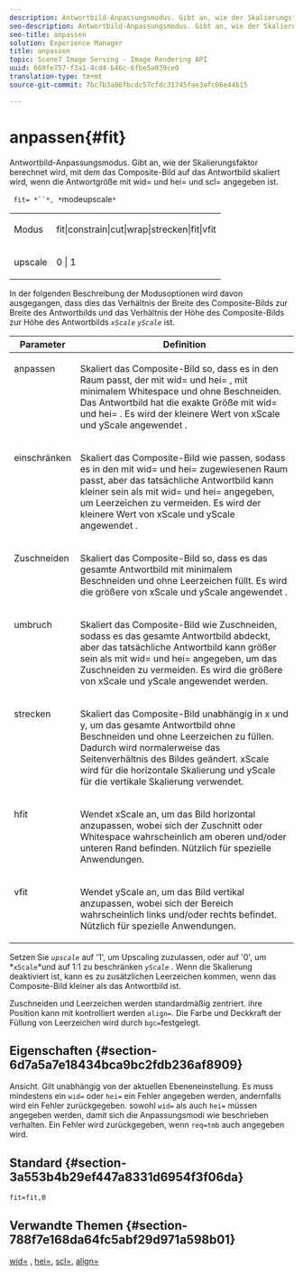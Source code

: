 ```yaml
---
description: Antwortbild-Anpassungsmodus. Gibt an, wie der Skalierungsfaktor berechnet wird, mit dem das Composite-Bild auf das Antwortbild skaliert wird, wenn die Antwortgröße mit wid= und hei= und scl= angegeben ist.
seo-description: Antwortbild-Anpassungsmodus. Gibt an, wie der Skalierungsfaktor berechnet wird, mit dem das Composite-Bild auf das Antwortbild skaliert wird, wenn die Antwortgröße mit wid= und hei= und scl= angegeben ist.
seo-title: anpassen
solution: Experience Manager
title: anpassen
topic: Scene7 Image Serving - Image Rendering API
uuid: 669fe757-f3a1-4cd4-b46c-6fbe5a039ce0
translation-type: tm+mt
source-git-commit: 7bc7b3a86fbcdc57cfdc31745fae3afc06e44b15

---
```



# anpassen{#fit}

Antwortbild-Anpassungsmodus. Gibt an, wie der Skalierungsfaktor berechnet wird, mit dem das Composite-Bild auf das Antwortbild skaliert wird, wenn die Antwortgröße mit wid= und hei= und scl= angegeben ist.

` fit= *``*, *`modeupscale`*`

<table id="simpletable_50FBDC6B7CB2448891DD0F491DEB5ACF"> 
 <tr class="strow"> 
  <td class="stentry"> <p> <span class="codeph"> <span class="varname"> Modus </span></span> </p> </td> 
  <td class="stentry"> <p> <span class="codeph"> fit|constrain|cut|wrap|strecken|fit|vfit </span> </p> </td> 
 </tr> 
 <tr class="strow"> 
  <td class="stentry"> <p> <span class="codeph"> <span class="varname"> upscale </span></span> </p> </td> 
  <td class="stentry"> <p> <span class="codeph"> 0 | 1 </span> </p> </td> 
 </tr> 
</table>

In der folgenden Beschreibung der Modusoptionen wird davon ausgegangen, dass dies das Verhältnis der Breite des Composite-Bilds zur Breite des Antwortbilds und das Verhältnis der Höhe des Composite-Bilds zur Höhe des Antwortbilds *`xScale`* *`yScale`* ist.

<table id="table_33408ECA9D164AFAA249F8589060545E"> 
 <thead> 
  <tr> 
   <th colname="col1" class="entry"> Parameter </th> 
   <th colname="col2" class="entry"> Definition </th> 
  </tr> 
 </thead>
 <tbody> 
  <tr valign="top"> 
   <td colname="col1"> <p> <span class="codeph"> anpassen </span> </p> </td> 
   <td colname="col2"> <p>Skaliert das Composite-Bild so, dass es in den Raum passt, der mit <span class="codeph"> wid= </span> und <span class="codeph"> hei= </span>, mit minimalem Whitespace und ohne Beschneiden. Das Antwortbild hat die exakte Größe mit <span class="codeph"> wid= </span> und <span class="codeph"> hei= </span>. Es wird der kleinere Wert von <span class="varname"> xScale </span> und <span class="varname"> yScale angewendet </span> . </p> </td> 
  </tr> 
  <tr valign="top"> 
   <td colname="col1"> <p> <span class="codeph"> einschränken </span> </p> </td> 
   <td colname="col2"> <p>Skaliert das Composite-Bild wie <span class="codeph"> passen, </span> sodass es in den mit <span class="codeph"> wid= </span> und <span class="codeph"> hei= </span>zugewiesenen Raum passt, aber das tatsächliche Antwortbild kann kleiner sein als mit <span class="codeph"> wid= </span> und <span class="codeph"> </span> hei= angegeben, um Leerzeichen zu vermeiden. Es wird der kleinere Wert von <span class="varname"> xScale </span> und <span class="varname"> yScale angewendet </span> . </p> </td> 
  </tr> 
  <tr valign="top"> 
   <td colname="col1"> <p> <span class="codeph"> Zuschneiden </span> </p> </td> 
   <td colname="col2"> <p>Skaliert das Composite-Bild so, dass es das gesamte Antwortbild mit minimalem Beschneiden und ohne Leerzeichen füllt. Es wird die größere von <span class="varname"> xScale </span> und <span class="varname"> yScale angewendet </span> . </p> </td> 
  </tr> 
  <tr valign="top"> 
   <td colname="col1"> <p> <span class="codeph"> umbruch </span> </p> </td> 
   <td colname="col2"> <p>Skaliert das Composite-Bild wie <span class="codeph"> Zuschneiden, </span> sodass es das gesamte Antwortbild abdeckt, aber das tatsächliche Antwortbild kann größer sein als mit <span class="codeph"> wid= </span> und <span class="codeph"> </span> hei= angegeben, um das Zuschneiden zu vermeiden. Es wird die größere von <span class="varname"> xScale </span> und <span class="varname"> yScale angewendet </span>werden. </p> </td> 
  </tr> 
  <tr valign="top"> 
   <td colname="col1"> <p> <span class="codeph"> strecken </span> </p> </td> 
   <td colname="col2"> <p>Skaliert das Composite-Bild unabhängig in x und y, um das gesamte Antwortbild ohne Beschneiden und ohne Leerzeichen zu füllen. Dadurch wird normalerweise das Seitenverhältnis des Bildes geändert. <span class="varname"> xScale </span> wird für die horizontale Skalierung und <span class="varname"> yScale </span> für die vertikale Skalierung verwendet. </p> </td> 
  </tr> 
  <tr valign="top"> 
   <td colname="col1"> <p> <span class="codeph"> hfit </span> </p> </td> 
   <td colname="col2"> <p>Wendet <span class="varname"> xScale </span> an, um das Bild horizontal anzupassen, wobei sich der Zuschnitt oder Whitespace wahrscheinlich am oberen und/oder unteren Rand befinden. Nützlich für spezielle Anwendungen. </p> </td> 
  </tr> 
  <tr valign="top"> 
   <td colname="col1"> <p> <span class="codeph"> vfit </span> </p> </td> 
   <td colname="col2"> <p>Wendet <span class="varname"> yScale </span> an, um das Bild vertikal anzupassen, wobei sich der Bereich wahrscheinlich links und/oder rechts befindet. Nützlich für spezielle Anwendungen. </p> </td> 
  </tr> 
 </tbody> 
</table>

Setzen Sie *`upscale`* auf &#39;1&#39;, um Upscaling zuzulassen, oder auf &#39;0&#39;, um *`xScale`*und auf 1:1 zu beschränken *`yScale`* . Wenn die Skalierung deaktiviert ist, kann es zu zusätzlichen Leerzeichen kommen, wenn das Composite-Bild kleiner als das Antwortbild ist.

Zuschneiden und Leerzeichen werden standardmäßig zentriert. ihre Position kann mit kontrolliert werden `align=`. Die Farbe und Deckkraft der Füllung von Leerzeichen wird durch `bgc=`festgelegt.

## Eigenschaften {#section-6d7a5a7e18434bca9bc2fdb236af8909}

Ansicht. Gilt unabhängig von der aktuellen Ebeneneinstellung. Es muss mindestens ein `wid=` oder `hei=` ein Fehler angegeben werden, andernfalls wird ein Fehler zurückgegeben. sowohl `wid=` als auch `hei=` müssen angegeben werden, damit sich die Anpassungsmodi wie beschrieben verhalten. Ein Fehler wird zurückgegeben, wenn `req=tmb` auch angegeben wird.

## Standard {#section-3a553b4b29ef447a8331d6954f3f06da}

`fit=fit,0`

## Verwandte Themen {#section-788f7e168da64fc5abf29d971a598b01}

[wid=](../../../../../is-api/http-ref/image-serving-api-ref/c-http-protocol-reference/c-command-reference/r-is-http-wid.md#reference-bfeadcb67bf4485f851eb21345527e47) , [hei=](../../../../../is-api/http-ref/image-serving-api-ref/c-http-protocol-reference/c-command-reference/r-is-http-hei.md#reference-6d6f556ccc0e4b98a815e8a5c1944a96), [scl=](../../../../../is-api/http-ref/image-serving-api-ref/c-http-protocol-reference/c-command-reference/r-scl.md#reference-b2a74e493d0d407e98fe350551ba3fcc), [align=](../../../../../is-api/http-ref/image-serving-api-ref/c-http-protocol-reference/c-command-reference/r-align.md#reference-b7d6b87c75124d78884f916dd6544bc7)
